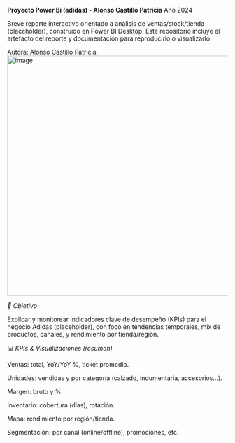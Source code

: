 **Proyecto Power Bi (adidas) - Alonso Castillo Patricia**
Año 2024

Breve reporte interactivo orientado a análisis de ventas/stock/tienda (placeholder), construido en Power BI Desktop. Este repositorio incluye el artefacto del reporte y documentación para reproducirlo o visualizarlo.

Autora: Alonso Castillo Patricia
<img width="1204" height="549" alt="image" src="https://github.com/user-attachments/assets/0026aae8-bab2-4682-8694-47ed7b09fe20" />

*🎯 Objetivo*

Explicar y monitorear indicadores clave de desempeño (KPIs) para el negocio Adidas (placeholder), con foco en tendencias temporales, mix de productos, canales, y rendimiento por tienda/región.

*📊 KPIs & Visualizaciones (resumen)*

Ventas: total, YoY/YoY %, ticket promedio.

Unidades: vendidas y por categoría (calzado, indumentaria, accesorios…).

Margen: bruto y %.

Inventario: cobertura (días), rotación.

Mapa: rendimiento por región/tienda.

Segmentación: por canal (online/offline), promociones, etc.
